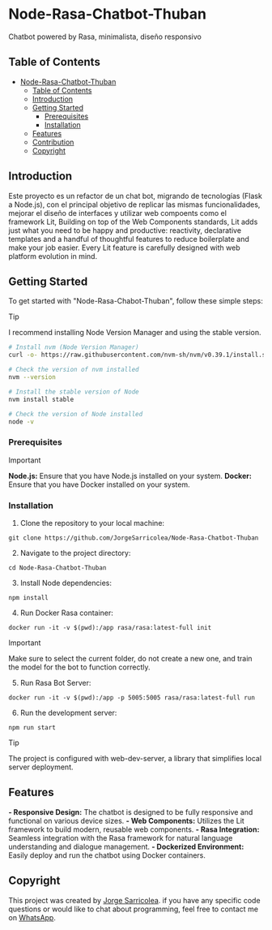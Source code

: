 # Node-Rasa-Chatbot-Thuban

Chatbot powered by Rasa, minimalista, diseño responsivo

## Table of Contents

- [Node-Rasa-Chatbot-Thuban](#node-rasa-chatbot-thuban)
  - [Table of Contents](#table-of-contents)
  - [Introduction](#introduction)
  - [Getting Started](#getting-started)
    - [Prerequisites](#prerequisites)
    - [Installation](#installation)
  - [Features](#features)
  - [Contribution](#contribution)
  - [Copyright](#copyright)

## Introduction

Este proyecto es un refactor de un chat bot, migrando de tecnologías (Flask a Node.js), con el principal objetivo de replicar las mismas funcionalidades, mejorar el diseño de interfaces y utilizar web compoents como el framework Lit, Building on top of the Web Components standards, Lit adds just what you need to be happy and productive: reactivity, declarative templates and a handful of thoughtful features to reduce boilerplate and make your job easier. Every Lit feature is carefully designed with web platform evolution in mind.

## Getting Started

To get started with "Node-Rasa-Chabot-Thuban", follow these simple steps:

> [!TIP]
> I recommend installing Node Version Manager and using the stable version.

```bash
# Install nvm (Node Version Manager)
curl -o- https://raw.githubusercontent.com/nvm-sh/nvm/v0.39.1/install.sh | bash

# Check the version of nvm installed
nvm --version

# Install the stable version of Node
nvm install stable

# Check the version of Node installed
node -v
```

### Prerequisites

> [!IMPORTANT]
> **Node.js:** Ensure that you have Node.js installed on your system.
> **Docker:** Ensure that you have Docker installed on your system.

### Installation

1. Clone the repository to your local machine:

```
git clone https://github.com/JorgeSarricolea/Node-Rasa-Chatbot-Thuban
```

2. Navigate to the project directory:

```
cd Node-Rasa-Chatbot-Thuban
```

3. Install Node dependencies:

```
npm install
```

4. Run Docker Rasa container:
```
docker run -it -v $(pwd):/app rasa/rasa:latest-full init
```

> [!IMPORTANT]
> Make sure to select the current folder, do not create a new one, and train the model for the bot to function correctly.

5. Run Rasa Bot Server:
```
docker run -it -v $(pwd):/app -p 5005:5005 rasa/rasa:latest-full run
```

6. Run the development server:
```
npm run start
```

> [!TIP]
> The project is configured with web-dev-server, a library that simplifies local server deployment.

## Features

**- Responsive Design:** The chatbot is designed to be fully responsive and functional on various device sizes.
**- Web Components:** Utilizes the Lit framework to build modern, reusable web components.
**- Rasa Integration:** Seamless integration with the Rasa framework for natural language understanding and dialogue management.
**- Dockerized Environment:** Easily deploy and run the chatbot using Docker containers.

## Copyright

This project was created by [Jorge Sarricolea](https://jorgesarricolea.com). if you have any specific code questions or would like to chat about programming, feel free to contact me on [WhatsApp](https://wa.me/529381095593).
